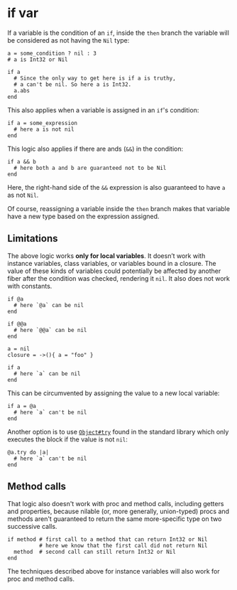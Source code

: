 # if var

If a variable is the condition of an `if`, inside the `then` branch the variable will be considered as not having the `Nil` type:

```crystal
a = some_condition ? nil : 3
# a is Int32 or Nil

if a
  # Since the only way to get here is if a is truthy,
  # a can't be nil. So here a is Int32.
  a.abs
end
```

This also applies when a variable is assigned in an `if`'s condition:

```crystal
if a = some_expression
  # here a is not nil
end
```

This logic also applies if there are ands (`&&`) in the condition:

```crystal
if a && b
  # here both a and b are guaranteed not to be Nil
end
```

Here, the right-hand side of the `&&` expression is also guaranteed to have `a` as not `Nil`.

Of course, reassigning a variable inside the `then` branch makes that variable have a new type based on the expression assigned.

## Limitations

The above logic works **only for local variables**. It doesn’t work with instance variables, class variables, or variables bound in a closure. The value of these kinds of variables could potentially be affected by another fiber after the condition was checked, rendering it `nil`. It also does not work with constants.

```crystal
if @a
  # here `@a` can be nil
end

if @@a
  # here `@@a` can be nil
end

a = nil
closure = ->(){ a = "foo" }

if a
  # here `a` can be nil
end
```

This can be circumvented by assigning the value to a new local variable:

```crystal
if a = @a
  # here `a` can't be nil
end
```

Another option is to use [`Object#try`](https://crystal-lang.org/api/Object.html#try%28%26block%29-instance-method) found in the standard library which only executes the block if the value is not `nil`:

```crystal
@a.try do |a|
  # here `a` can't be nil
end
```

## Method calls

That logic also doesn't work with proc and method calls, including getters and properties, because nilable (or, more generally, union-typed) procs and methods aren't guaranteed to return the same more-specific type on two successive calls.

```crystal
if method # first call to a method that can return Int32 or Nil
          # here we know that the first call did not return Nil
  method  # second call can still return Int32 or Nil
end
```

The techniques described above for instance variables will also work for proc and method calls.
